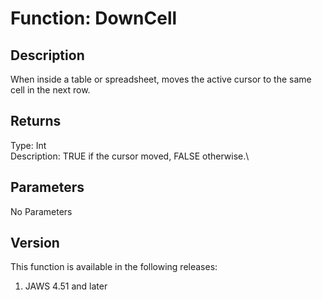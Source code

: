 # Function: DownCell

## Description

When inside a table or spreadsheet, moves the active cursor to the same
cell in the next row.

## Returns

Type: Int\
Description: TRUE if the cursor moved, FALSE otherwise.\

## Parameters

No Parameters

## Version

This function is available in the following releases:

1.  JAWS 4.51 and later
